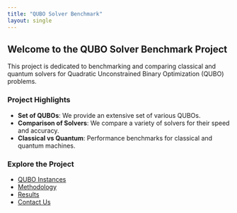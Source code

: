 ```yaml
---
title: "QUBO Solver Benchmark"
layout: single
---
```


## Welcome to the QUBO Solver Benchmark Project

This project is dedicated to benchmarking and comparing classical and quantum solvers for Quadratic Unconstrained Binary Optimization (QUBO) problems.

### Project Highlights
- **Set of QUBOs**: We provide an extensive set of various QUBOs.
- **Comparison of Solvers**: We compare a variety of solvers for their speed and accuracy.
- **Classical vs Quantum**: Performance benchmarks for classical and quantum machines.

### Explore the Project
- [QUBO Instances](instances/)
- [Methodology](methodology/)
- [Results](results/)
- [Contact Us](contact/)

